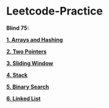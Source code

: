 # Leetcode-Practice


**Blind 75:**

**[1. Arrays and Hashing](https://github.com/aindrila2412/Leetcode-Practice/tree/main/Arrays%20and%20Hashing)**

**[2. Two Pointers](https://github.com/aindrila2412/Leetcode-Practice/tree/main/Two%20Pointers)**

**[3. Sliding Window](https://github.com/aindrila2412/Leetcode-Practice/tree/main/Sliding%20Window)**

**[4. Stack](https://github.com/aindrila2412/Leetcode-Practice/tree/main/Stack)**

**[5. Binary Search](https://github.com/aindrila2412/Leetcode-Practice/tree/main/Binary%20Search)**

**[6. Linked List]()**
